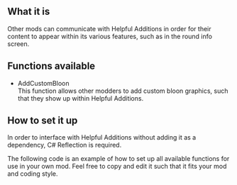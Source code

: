 ## What it is

Other mods can communicate with Helpful Additions in order for their content to appear within its various features, such as in the round info screen.

## Functions available

* AddCustomBloon\
This function allows other modders to add custom bloon graphics, such that they show up within Helpful Additions.

## How to set it up

In order to interface with Helpful Additions without adding it as a dependency, C# Reflection is required.

The following code is an example of how to set up all available functions for use in your own mod.
Feel free to copy and edit it such that it fits your mod and coding style.
